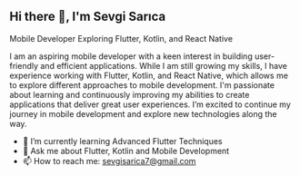  ## Hi there 👋, I'm Sevgi Sarıca

 Mobile Developer Exploring Flutter, Kotlin, and React Native
 
 I am an aspiring mobile developer with a keen interest in building user-friendly and efficient applications. While I am still growing my skills, I have experience working with Flutter, Kotlin, and React Native, which allows me to explore different approaches to mobile 
 development. I'm passionate about learning and continuously improving my abilities to create applications that deliver great user experiences. I’m excited to continue my journey in mobile development and explore new technologies along the way.

- 🌱 I’m currently learning Advanced Flutter Techniques
- 💬 Ask me about Flutter, Kotlin and Mobile Development
- 📫 How to reach me: sevgisarica7@gmail.com
  

